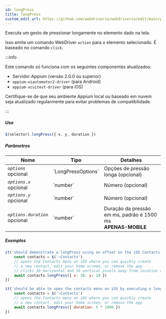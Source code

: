 ```yaml
---
id: longPress
title: longPress
custom_edit_url: https://github.com/webdriverio/webdriverio/edit/main/packages/webdriverio/src/commands/mobile/longPress.ts
---
```


Executa um gesto de pressionar longamente no elemento dado na tela.

Isso emite um comando WebDriver `action` para o elemento selecionado. É baseado no comando `click`.

:::info

Este comando só funciona com os seguintes componentes atualizados:
 - Servidor Appium (versão 2.0.0 ou superior)
 - `appium-uiautomator2-driver` (para Android)
 - `appium-xcuitest-driver` (para iOS)

Certifique-se de que seu ambiente Appium local ou baseado em nuvem seja atualizado regularmente para evitar problemas de compatibilidade.

:::

##### Uso

```js
$(selector).longPress({ x, y, duration })
```

##### Parâmetros

<table>
  <thead>
    <tr>
      <th>Nome</th><th>Tipo</th><th>Detalhes</th>
    </tr>
  </thead>
  <tbody>
    <tr>
      <td><code><var>options</var></code><br /><span className="label labelWarning">opcional</span></td>
      <td>`LongPressOptions`</td>
      <td>Opções de pressão longa (opcional)</td>
    </tr>
    <tr>
      <td><code><var>options.x</var></code><br /><span className="label labelWarning">opcional</span></td>
      <td>`number`</td>
      <td>Número (opcional)</td>
    </tr>
    <tr>
      <td><code><var>options.y</var></code><br /><span className="label labelWarning">opcional</span></td>
      <td>`number`</td>
      <td>Número (opcional)</td>
    </tr>
    <tr>
      <td><code><var>options.duration</var></code><br /><span className="label labelWarning">opcional</span></td>
      <td>`number`</td>
      <td>Duração da pressão em ms, padrão é 1500 ms <br /><strong>APENAS-MOBILE</strong></td>
    </tr>
  </tbody>
</table>

##### Exemplos

```js title="longpress.offset.js"
it('should demonstrate a longPress using an offset on the iOS Contacts icon', async () => {
    const contacts = $('~Contacts')
    // opens the Contacts menu on iOS where you can quickly create
    // a new contact, edit your home screen, or remove the app
    // clicks 30 horizontal and 10 vertical pixels away from location of the icon (from center point of element)
    await contacts.longPress({ x: 30, y: 10 })
})

```

```js title="longpress.example.js"
it('should be able to open the contacts menu on iOS by executing a longPress of 5 seconds', async () => {
    const contacts = $('~Contacts')
    // opens the Contacts menu on iOS where you can quickly create
    // a new contact, edit your home screen, or remove the app
    await contacts.longPress({ duration: 5 * 1000 })
})
```
